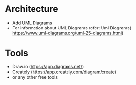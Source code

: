 # Architecture
* Add UML Diagrams
* For information about UML Diagrams refer: Uml Diagrams( https://www.uml-diagrams.org/uml-25-diagrams.html)
# Tools
* Draw.io (https://app.diagrams.net/)
* Creately (https://app.creately.com/diagram/create)
* or any other free tools
